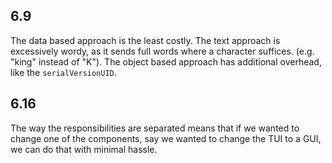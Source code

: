 ## 6.9
The data based approach is the least costly.
The text approach is excessively wordy, as it sends full words where a character suffices. (e.g. "king" instead of "K").
The object based approach has additional overhead, like the `serialVersionUID`.

## 6.16
The way the responsibilities are separated means that if we wanted to change one of the components,
say we wanted to change the TUI to a GUI, we can do that with minimal hassle.